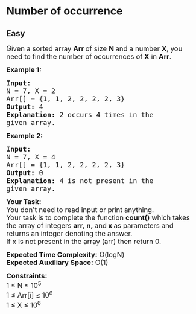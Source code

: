 # Number of occurrence
## Easy
<div class="problems_problem_content__Xm_eO"><p><span style="font-size: 18px;">Given a sorted array <strong>Arr&nbsp;</strong>of size <strong>N </strong>and a number <strong>X</strong>, you need to find the number of occurrences of<strong> X</strong> in <strong>Arr</strong>.</span></p>
<p><span style="font-size: 18px;"><strong>Example 1:</strong></span></p>
<pre><span style="font-size: 18px;"><strong>Input:
</strong>N = 7, X = 2
Arr[] = {1, 1, 2, 2, 2, 2, 3}
<strong>Output:</strong> 4
<strong>Explanation:</strong> 2 occurs 4 times in the
given array.</span></pre>
<p><span style="font-size: 18px;"><strong>Example 2:</strong></span></p>
<pre><span style="font-size: 18px;"><strong>Input:
</strong>N = 7, X = 4
Arr[] = {1, 1, 2, 2, 2, 2, 3}
<strong>Output:</strong> 0
<strong>Explanation:</strong>&nbsp;4 is not present in the
given array.</span></pre>
<p><span style="font-size: 18px;"><strong>Your Task:</strong><br>You don't need to read input or print anything. <br>Your task is to complete the function&nbsp;<strong>count()</strong>&nbsp;which takes the&nbsp;array of&nbsp;integers&nbsp;<strong>arr,</strong>&nbsp;<strong>n,&nbsp;</strong>and<strong>&nbsp;x</strong><strong>&nbsp;</strong>as parameters and returns an integer denoting the answer.<br>If x is not present in the array (arr) then return 0.</span></p>
<p><span style="font-size: 18px;"><strong>Expected Time Complexity:</strong>&nbsp;O(logN)<br><strong>Expected Auxiliary Space:</strong>&nbsp;O(1)</span></p>
<p><span style="font-size: 18px;"><strong>Constraints:</strong><br>1 ≤ N ≤ 10<sup>5</sup><br>1 ≤ Arr[i] ≤ 10<sup>6</sup><br>1 ≤ X ≤ 10<sup>6</sup></span></p></div>
